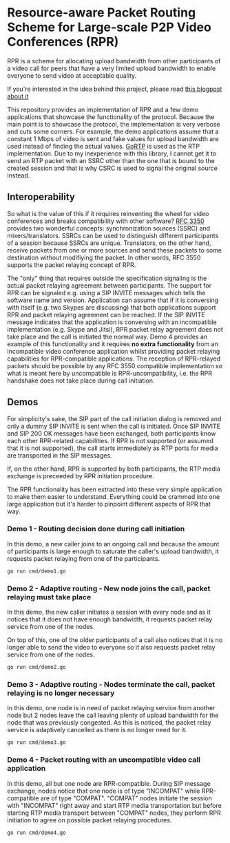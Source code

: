 # Resource-aware Packet Routing Scheme for Large-scale P2P Video Conferences (RPR)

RPR is a scheme for allocating upload bandwidth from other participants of a video call for peers that have a very limited upload bandwidth to enable everyone to send video at acceptable quality.

If you're interested in the idea behind this project, please read [this blogpost about it](https://vizardy.net/blog/scaling_to_infinity.html)

This repository provides an implementation of RPR and a few demo applications that showcase the functionality of the protocol. Because the main point is to showcase the protocol, the implementation is very verbose and cuts some corners. For example, the demo applications assume that a constant 1 Mbps of video is sent and fake values for upload bandwidth are used instead of finding the actual values.
[GoRTP](https://github.com/wernerd/GoRTP) is used as the RTP implementation. Due to my inexperience with this library, I cannot get it to send an RTP packet with an SSRC other than the one that is bound to the created session and that is why CSRC is used to signal the original source instead.

## Interoperability

So what is the value of this if it requires reinventing the wheel for video conferences and breaks compatibility with other software? [RFC 3350](https://tools.ietf.org/html/rfc3550) provides two wonderful concepts: synchronization sources (SSRC) and mixers/translators. SSRCs can be used to distinguish different participants of a session because SSRCs are unique. Translators, on the other hand, receive packets from one or more sources and send these packets to some destination without modifiying the packet. In other words, RFC 3550 supports the packet relaying concept of RPR.

The "only" thing that requires outside the specification signaling is the actual packet relaying agreement between participants. The support for RPR can be signaled e.g. using a SIP INVITE messages which tells the software name and version. Application can assume that if it is conversing with itself (e.g. two Skypes are discussing) that both applications support RPR and packet relaying agreement can be reached. If the SIP INVITE message indicates that the application is conversing with an incompatible implementation (e.g. Skype and Jitsi), RPR packet relay agreement does not take place and the call is initiated the normal way. Demo 4 provides an example of this functionality and it requires **no extra functionality** from an incompatible video conference application whilst providing packet relaying capabilities for RPR-compatible applications. The reception of RPR-relayed packets should be possible by any RFC 3550 compatible implementation so what is meant here by uncompatible is RPR-uncompatibility, i.e. the RPR handshake does not take place during call initiation.

## Demos

For simplicity's sake, the SIP part of the call initiation dialog is removed and only a dummy SIP INVITE is sent when the call is initiated. Once SIP INVITE and SIP 200 OK messages have been exchanged, both participants know each other RPR-related capabilities. If RPR is not supported (or assumed that it is not supported), the call starts immediately as RTP ports for media are transported in the SIP messages.

If, on the other hand, RPR is supported by both participants, the RTP media exchange is preceeded by RPR initiation procedure.

The RPR functionality has been extracted into these very simple application to make them easier to understand. Everything could be crammed into one large application but it's harder to pinpoint different aspects of RPR that way.

### Demo 1 - Routing decision done during call initiation

In this demo, a new caller joins to an ongoing call and because the amount of participants
is large enough to saturate the caller's upload bandwidth, it requests packet relaying from
one of the participants.

```
go run cmd/demo1.go
```

### Demo 2 - Adaptive routing - New node joins the call, packet relaying must take place

In this demo, the new caller initiates a session with every node and as it notices that
it does not have enough bandwidth, it requests packet relay service from one of the nodes.

On top of this, one of the older participants of a call also notices that it is no longer
able to send the video to everyone so it also requests packet relay service from one of
the nodes.

```
go run cmd/demo2.go
```

### Demo 3 - Adaptive routing - Nodes terminate the call, packet relaying is no longer necessary

In this demo, one node is in need of packet relaying service from another node but 2 nodes
leave the call leaving plenty of upload bandwidth for the node that was previously congested.
As this is noticed, the packet relay service is adaptively cancelled as there is no longer need for it.

```
go run cmd/demo3.go
```

### Demo 4 - Packet routing with an uncompatible video call application

In this demo, all but one node are RPR-compatible. During SIP message exchange, nodes notice
that one node is of type "INCOMPAT" while RPR-compatible are of type "COMPAT". "COMPAT" nodes
initiate the session with "INCOMPAT" right away and start RTP media transportation but before
starting RTP media transport between "COMPAT" nodes, they perform RPR initiation to agree
on possible packet relaying procedures.

```
go run cmd/demo4.go
```
